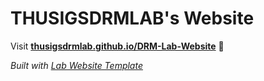 
# THUSIGSDRMLAB's Website

Visit **[thusigsdrmlab.github.io/DRM-Lab-Website](https://thusigsdrmlab.github.io/DRM-Lab-Website)** 🚀

_Built with [Lab Website Template](https://greene-lab.gitbook.io/lab-website-template-docs)_

